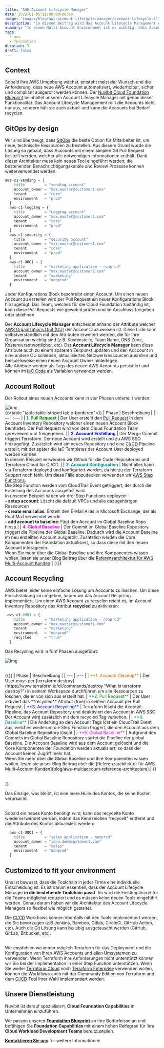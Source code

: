 ```yaml
---
title: "AWS Account Lifecycle Manager"
date: 2022-01-05T11:00:00+06:00
image: "images/blog/aws-account-lifecycle-manager/account-lifecycle-illustration.png"
description: "In diesem Beitrag wird das Account Lifecycle Management des Nuvibit Foundation Blueprint erklärt."
summary: "In einem Multi Account Environment ist es wichtig, dass Accounts automatisiert erstellt, mit einer Baseline versehen, verwaltet und recycled werden können. In diesem Blog Beitrag wird unsere Lifecycle Management Lösung für AWS Accounts des Nuvibit Foundation Blueprints erklärt mit genau dieser Funktionalität."
tags:
  - aws
  - foundation
duration: 5
draft: false
---
```

## Context

Sobald Ihre AWS Umgebung wächst, entsteht meist der Wunsch und die Anforderung, dass neue AWS Account automatisiert, wiederholbar, sicher und compliant ausgerollt werden können.
Der [Nuvibit Cloud Foundation Blueprint](products/foundation-blueprint) beinhaltet unseren Account Lifecycle Manager mit genau dieser Funktionalität. Das Account Lifecycle Management rollt die Accounts nicht nur aus, sondern hält sie auch aktuell und kann die Accounts bei Bedarf recyclen.

## GitOps by design
Wir sind überzeugt, dass [GitOps](faq/#gitops 'What is GitOps?') die beste Option für Mitarbeiter ist, um neue, technische Ressourcen zu bestellen. Aus diesem Grund wurde die Lösung so gebaut, dass Accounts mit einem simplen Git Pull Request bestellt werden, welcher alle notwendigen Informationen enthält.
Dank dieser Architektur muss kein neues Tool eingeführt werden; die bestehenden Benachrichtigungskanäle und Review Prozesse können weiterverwendet werden.

```terraform {linenos=table,hl_lines=[],linenostart=50}
aws-c1-vending = {
    title         = "vending account"
    account_owner = "max.muster@customer1.com"
    tenant        = "core"
    environment   = "prod"
  }
  aws-c1-logging = {
    title         = "Logging account"
    account_owner = "max.muster@customer1.com"
    tenant        = "core"
    environment   = "prod"
  }
  aws-c1-security = {
    title         = "security account"
    account_owner = "max.muster@customer1.com"
    tenant        = "core"
    environment   = "prod"
  }
  aws-c1-OOO1 = {
    title         = "marketing application - nonprod"
    account_owner = "max.muster@customer1.com"
    tenant        = "marketing"
    environment   = "nonprod"
  }
```
Jeder Konfigurations Block beschreibt einen Account. Um einen neuen Account zu erstellen wird per Pull Request ein neuer Konfigurations Block hinzugefügt. Das Team, welches für die Cloud Foundation zuständig ist, kann diese Pull Requests wie gewohnt prüfen und im Anschluss freigeben oder ablehnen.

Der **Account Lifecycle Manager** entscheidet anhand der Attribute welcher [AWS Organizations Unit (OU)](https://docs.aws.amazon.com/organizations/latest/userguide/orgs_manage_ous.html) der Account zuzuweisen ist. Diese Liste kann selbstverständlich mit den Attributen erweitert werden, die für Ihre Organisation wichtig sind (z.B. Kostenstelle, Team Name, DNS Zone, Kostenverantwortlicher, etc). Der **Account Lifecycle Manager** kann diese Attribute auch zu einem späteren Zeitpunkt updaten und den Acccount in eine andere OU schieben, aktualisierten Netzwerkressourcen ausrollen und beispielsweise einen neuen Account Owner hinterlegen.<br/>
Alle Attribute werden als Tags des neuen AWS Accounts persistiert und können im [IaC Code](faq/#iac 'What is Infrastructure as Code?') als Variablen verwendet werden.

## Account Rollout

Der Rollout eines neuen Accounts kann in vier Phasen unterteilt werden:

![img](images/blog/aws-account-lifecycle-manager/rollout-diag-highres.png)
<br/>
{{<table "table table-striped table-bordered">}}
| Phase | Beschreibung |
| ---   | :---  |
| <span style="color: #009900">**1. Pull Request**</span> | Der User erstellt den [Pull Request](https://docs.github.com/en/pull-requests/collaborating-with-pull-requests/proposing-changes-to-your-work-with-pull-requests/about-pull-requests) in dem Account Inventory Repository welcher einen neuen Account Block beinhaltet. Der Pull Request wird von dem Cloud Foundation Team gereviewed und freigegeben. |
| <span style="color: #0008FF">**2. Account Erstellung**</span> | Der Merge Commit triggert Terraform. Der neue Account wird erstellt und zu AWS SSO hinzugefügt. Zusätzlich wird ein neues Repository und eine [CI/CD](faq/#cicd 'What is CI/CD?') Pipeline erstellt, mit der später die IaC Templates der Account User deployed werden können. <br/> In diesem Beispiel verwenden wir Github für die Code-Repositories und Terraform Cloud für CI/CD. |
| <span style="color: #009999">**3. Account Konfiguration**</span> | Nicht alles kann via Terraform deployed und konfiguriert werden, da hierzu der Terraform Support noch fehlt. Um diese Fälle abzudecken verwenden wir [AWS Step Functions](https://aws.amazon.com/step-functions/?step-functions.sort-by=item.additionalFields.postDateTime&step-functions.sort-order=desc). <br/>Die Step Function werden vom CloudTrail Event getriggert, der durch die Erstellung des Accounts ausgelöst wird.<br/>In unserem Beispiel haben wir drei Step Functions deployed:<br/>**- setup account**: Löscht die default VPCs und alle dazugehörigen Ressourcen<br/>**- create email alias**: Erstellt den E-Mail Alias in Microsoft Exchange, der als Root Mail verwendet wurde<br/>**- add account to baseline**: Fügt den Account im Global Baseline Repo hinzu.|
| <span style="color: #FF00FF">**4. Global Baseline**</span> | Der Commit im Global Baseline Repository triggert die Pipeline der Global Baseline. Dadurch wird die Account Baseline im neu erstellten Account ausgerollt. Zusätzlich werden die Core Komponenten der Foundation aktualisiert, so dass diese mit den neuen Account interagieren.<br/>Wenn Sie mehr über die Global Baseline und ihre Komponenten wissen wollen, lesen sie unser Blog Beitrag über die [Referenzarchitektur für AWS Multi-Account Kunden](blog/aws-multiaccount-reference-architecture).|
{{</table>}}
<br/>

## Account Recycling
AWS bietet leider keine einfache Lösung um Accounts zu löschen. Um diese Einschränkung zu umgehen, haben wir das Account Recycling implementiert.
Um einen AWS Account zu recyclen reicht es, im Account Inventory Repository das Attribut **recycled** zu aktivieren:

```terraform {linenos=table,hl_lines=[6],linenostart=50}
 aws-c1-0001 = {
    title         = "marketing application - nonprod"
    account_owner = "max.muster@customer1.com"
    tenant        = "marketing"
    environment   = "nonprod"
    recycled      = "true"
  }
```

Das Recycling wird in fünf Phasen ausgeführt:

![img](images/blog/aws-account-lifecycle-manager/recycling-diag-highres.png)

<br/>
{{<table "table table-striped table-bordered">}}
| Phase | Beschreibung |
| ---   | :---  |
| <span style="color: #CC6600">**1. Account Cleanup**</span> | Der User muss per [terraform destroy](https://www.terraform.io/cli/commands/destroy "What is terraform destroy?") in seinem Workspace durchführen um alle Ressourcen zu löschen, die er von sich aus erstellt hat.
| <span style="color: #009900">**2. Pull Request**</span> | Der User aktiviert das **recycled** Attribut (true) in seinem Account per Pull Request.
| <span style="color: #0008FF">**3. Account Recycling**</span> | Terraform löscht die Account Pipeline, das Account Repository und deaktiviert den Account in AWS SSO. Der Account wird zusätzlich mit dem recycled Tag versehen. |
| <span style="color: #009999">**4. Baseline**</span> | Die Änderung an den Account Tags löst ein CloudTrail Event aus, welches wiederum die Step Function triggert, die den Account aus dem Global Baseline Repository löscht.|
| <span style="color: #FF00FF">**5. Global Baseline**</span> | Aufgrund des Commits im Global Baseline Repository startet die Pipeline der global Baseline. Die Account Baseline wird aus dem Account gelöscht und die Core Komponenten der Foundation werden aktualisiert, so dass der Account keinen Zugriff mehr hat.<br/>Wenn Sie mehr über die Global Baseline und ihre Komponenten wissen wollen, lesen sie unser Blog Beitrag über die [Referenzarchitektur für AWS Multi-Account Kunden](blog/aws-multiaccount-reference-architecture).|
{{</table>}}
<br/>

Das Einzige, was bleibt, ist eine leere Hülle des Kontos, die keine Kosten verursacht.<br/><br/>

Sobald ein neues Konto benötigt wird, kann das recycelte Konto wiederverwendet werden, indem das Kennzeichen "recycelt" entfernt und die Attribute des Kontos aktualisiert werden:

```terraform {linenos=table,hl_lines=[],linenostart=50}
  aws-c1-OOO1 = {
    title         = "sales application - nonprod"
    account_owner = "john.doe@customer1.com"
    tenant        = "sales"
    environment   = "nonprod"
  }
```

## Customized to fit your environment
Uns ist bewusst, dass die Toolchain in jeder Firma eine individuelle Entscheidung ist. Es ist darum essentiell, dass der Account Lifecycle Manager **in die bestehende Toolchain passt**. So wird die Einstiegshürde für die Teams möglichst reduziert und es müssen keine neuen Tools eingeführt werden.
Genau darum haben wir die Architektur des Account Lifecycle Managers so flexibel wie möglich gestaltet.<br/>

Die [CI/CD](faq/#cicd 'What is CI/CD?') Workflows können ebenfalls mit den Tools implementiert werden, die Sie bevorzugen (z.B Jenkins, Bamboo, Gitlab, CircleCI, GitHub Action, etc). Auch die Git Lösung kann beliebig ausgetauscht werden (GitHub, GitLab, Bitbucket, etc).<br/><br/>

Wir empfehlen wo immer möglich Terraform für das Deployment und die Konfiguration von Ihren AWS Accounts und allen Umsystemen zu verwenden. Wenn Terraform ihre Anforderungen nicht unterstützt können wir Sie bei der Implementation in einer Step Function unterstützen.
Wenn Sie weder [Terraform Cloud](https://www.terraform.io/cloud) noch [Terraform Enterprise](https://www.terraform.io/enterprise) verwenden wollen, können die Workflows auch mit der Community Edition von Terraform und dem [CI/CD](faq/#cicd 'What is CI/CD?') Tool Ihrer Wahl implementiert werden.

## Unsere Dienstleistung

Nuvibit ist darauf spezialisiert, **Cloud Foundation Capabilities** in Unternehmen einzuführen.

Wir passen unseren **[Foundation Blueprint](products/foundation-blueprint "Foundation Blueprint Produktseite")** an Ihre Bedürfnisse an und befähigen Sie **Foundation Capabilities** mit einem hohen Reifegrad für Ihre **Cloud Workload Development Teams** bereitzustellen.

**[Kontaktieren Sie uns](/contact/ 'Kontaktieren Sie uns für weitere Informationen.')** für weitere Informationen.